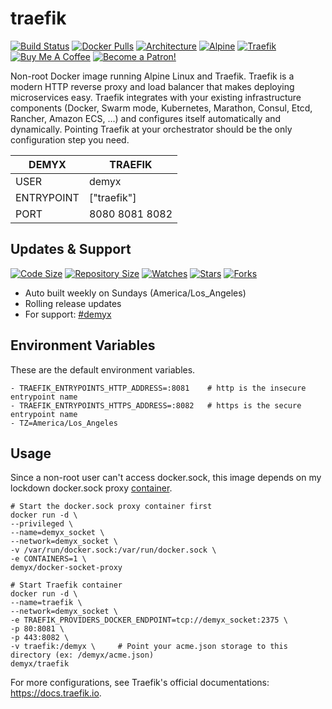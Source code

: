 # traefik
[![Build Status](https://img.shields.io/travis/demyxco/traefik?style=flat)](https://travis-ci.org/demyxco/traefik)
[![Docker Pulls](https://img.shields.io/docker/pulls/demyx/traefik?style=flat&color=blue)](https://hub.docker.com/r/demyx/traefik)
[![Architecture](https://img.shields.io/badge/linux-amd64-important?style=flat&color=blue)](https://hub.docker.com/r/demyx/traefik)
[![Alpine](https://img.shields.io/badge/alpine-3.11.5-informational?style=flat&color=blue)](https://hub.docker.com/r/demyx/traefik)
[![Traefik](https://img.shields.io/badge/traefik-2.2.0-informational?style=flat&color=blue)](https://hub.docker.com/r/demyx/traefik)
[![Buy Me A Coffee](https://img.shields.io/badge/buy_me_coffee-$5-informational?style=flat&color=blue)](https://www.buymeacoffee.com/VXqkQK5tb)
[![Become a Patron!](https://img.shields.io/badge/become%20a%20patron-$5-informational?style=flat&color=blue)](https://www.patreon.com/bePatron?u=23406156)

Non-root Docker image running Alpine Linux and Traefik. Traefik is a modern HTTP reverse proxy and load balancer that makes deploying microservices easy. Traefik integrates with your existing infrastructure components (Docker, Swarm mode, Kubernetes, Marathon, Consul, Etcd, Rancher, Amazon ECS, ...) and configures itself automatically and dynamically. Pointing Traefik at your orchestrator should be the only configuration step you need.

DEMYX | TRAEFIK
--- | ---
USER | demyx
ENTRYPOINT | ["traefik"]
PORT | 8080 8081 8082

## Updates & Support
[![Code Size](https://img.shields.io/github/languages/code-size/demyxco/traefik?style=flat&color=blue)](https://github.com/demyxco/traefik)
[![Repository Size](https://img.shields.io/github/repo-size/demyxco/traefik?style=flat&color=blue)](https://github.com/demyxco/traefik)
[![Watches](https://img.shields.io/github/watchers/demyxco/traefik?style=flat&color=blue)](https://github.com/demyxco/traefik)
[![Stars](https://img.shields.io/github/stars/demyxco/traefik?style=flat&color=blue)](https://github.com/demyxco/traefik)
[![Forks](https://img.shields.io/github/forks/demyxco/traefik?style=flat&color=blue)](https://github.com/demyxco/traefik)

* Auto built weekly on Sundays (America/Los_Angeles)
* Rolling release updates
* For support: [#demyx](https://webchat.freenode.net/?channel=#demyx)

## Environment Variables
These are the default environment variables.

```
- TRAEFIK_ENTRYPOINTS_HTTP_ADDRESS=:8081    # http is the insecure entrypoint name
- TRAEFIK_ENTRYPOINTS_HTTPS_ADDRESS=:8082   # https is the secure entrypoint name
- TZ=America/Los_Angeles
```

## Usage
Since a non-root user can't access docker.sock, this image depends on my lockdown docker.sock proxy [container](https://github.com/demyxco/docker-socket-proxy).

```
# Start the docker.sock proxy container first
docker run -d \
--privileged \
--name=demyx_socket \
--network=demyx_socket \
-v /var/run/docker.sock:/var/run/docker.sock \
-e CONTAINERS=1 \
demyx/docker-socket-proxy

# Start Traefik container
docker run -d \
--name=traefik \
--network=demyx_socket \
-e TRAEFIK_PROVIDERS_DOCKER_ENDPOINT=tcp://demyx_socket:2375 \
-p 80:8081 \
-p 443:8082 \
-v traefik:/demyx \     # Point your acme.json storage to this directory (ex: /demyx/acme.json)
demyx/traefik
```

For more configurations, see Traefik's official documentations: https://docs.traefik.io.
